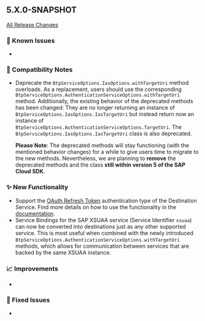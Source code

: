 ## 5.X.0-SNAPSHOT

[All Release Changes](https://github.com/SAP/cloud-sdk-java/releases)

### 🚧 Known Issues

- 

### 🔧 Compatibility Notes

- Deprecate the `BtpServiceOptions.IasOptions.withTargetUri` method overloads.
  As a replacement, users should use the corresponding `BtpServiceOptions.AuthenticationServiceOptions.withTargetUri` method.
  Additionally, the existing behavior of the deprecated methods has been changed:
  They are no longer returning an instance of `BtpServiceOptions.IasOptions.IasTargetUri` but instead return now an instance of `BtpServiceOptions.AuthenticationServiceOptions.TargetUri`.
  The `BtpServiceOptions.IasOptions.IasTargetUri` class is also deprecated.

  **Please Note**: 
  The deprecated methods will stay functioning (with the mentioned behavior changes) for a while to give users time to migrate to the new methods.
  Nevertheless, we are planning to **remove** the deprecated methods and the class **still within version 5 of the SAP Cloud SDK**.

### ✨ New Functionality

- Support the [OAuth Refresh Token](https://help.sap.com/docs/connectivity/sap-btp-connectivity-cf/oauth-refresh-token-authentication) authentication type of the Destination Service.
  Find more details on how to use the functionality in the [documentation](https://sap.github.io/cloud-sdk/docs/java/features/connectivity/btp-destination-service#about-the-destinationservice).
- Service Bindings for the SAP XSUAA service (Service Identifier `xsuaa`) can now be converted into destinations just as any other supported service.
  This is most useful when combined with the newly introduced `BtpServiceOptions.AuthenticationServiceOptions.withTargetUri` methods, which allows for communication between services that are backed by the same XSUAA instance.

### 📈 Improvements

- 

### 🐛 Fixed Issues

- 

